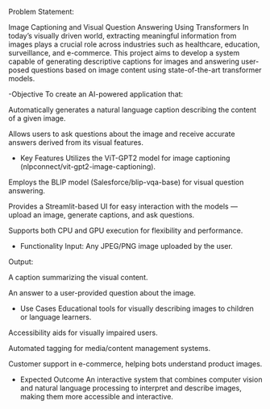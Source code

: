 Problem Statement: 

Image Captioning and Visual Question Answering Using Transformers
In today’s visually driven world, extracting meaningful information from images plays a crucial role across industries such as healthcare, education, surveillance, and e-commerce. This project aims to develop a system capable of generating descriptive captions for images and answering user-posed questions based on image content using state-of-the-art transformer models.

-Objective
To create an AI-powered application that:

Automatically generates a natural language caption describing the content of a given image.

Allows users to ask questions about the image and receive accurate answers derived from its visual features.

- Key Features
Utilizes the ViT-GPT2 model for image captioning (nlpconnect/vit-gpt2-image-captioning).

Employs the BLIP model (Salesforce/blip-vqa-base) for visual question answering.

Provides a Streamlit-based UI for easy interaction with the models — upload an image, generate captions, and ask questions.

Supports both CPU and GPU execution for flexibility and performance.

- Functionality
Input: Any JPEG/PNG image uploaded by the user.

Output:

A caption summarizing the visual content.

An answer to a user-provided question about the image.

- Use Cases
Educational tools for visually describing images to children or language learners.

Accessibility aids for visually impaired users.

Automated tagging for media/content management systems.

Customer support in e-commerce, helping bots understand product images.

- Expected Outcome
An interactive system that combines computer vision and natural language processing to interpret and describe images, making them more accessible and interactive.